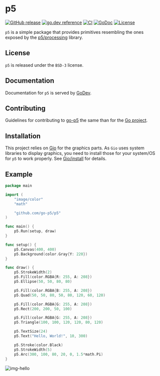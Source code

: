 # p5

[![GitHub release](https://img.shields.io/github/release/go-p5/p5.svg)](https://github.com/go-p5/p5/releases)
[![go.dev reference](https://pkg.go.dev/badge/github.com/go-p5/p5)](https://pkg.go.dev/github.com/go-p5/p5)
[![CI](https://github.com/go-p5/p5/workflows/CI/badge.svg)](https://github.com/go-p5/p5/actions)
[![GoDoc](https://godoc.org/github.com/go-p5/p5?status.svg)](https://godoc.org/github.com/go-p5/p5)
[![License](https://img.shields.io/badge/License-BSD--3-blue.svg)](https://github.com/go-p5/p5/blob/main/LICENSE)

`p5` is a simple package that provides primitives resembling the ones exposed by the [p5/processing](https://p5js.org) library.

## License

`p5` is released under the `BSD-3` license.

## Documentation

Documentation for `p5` is served by [GoDev](https://pkg.go.dev/github.com/go-p5/p5).

## Contributing

Guidelines for contributing to [go-p5](https://github.com/go-p5/p5) the same than for the [Go project](https://golang.org/doc/contribute.html#commit_changes).

## Installation

This project relies on [Gio](https://gioui.org) for the graphics parts.
As `Gio` uses system libraries to display graphics, you need to install those for your system/OS for `p5` to work properly.
See [Gio/install](https://gioui.org/doc/install) for details.

## Example

[embedmd]:# (example/hello/main.go go /package main/ $)
```go
package main

import (
	"image/color"
	"math"

	"github.com/go-p5/p5"
)

func main() {
	p5.Run(setup, draw)
}

func setup() {
	p5.Canvas(400, 400)
	p5.Background(color.Gray{Y: 220})
}

func draw() {
	p5.StrokeWidth(2)
	p5.Fill(color.RGBA{R: 255, A: 208})
	p5.Ellipse(50, 50, 80, 80)

	p5.Fill(color.RGBA{B: 255, A: 208})
	p5.Quad(50, 50, 80, 50, 80, 120, 60, 120)

	p5.Fill(color.RGBA{G: 255, A: 208})
	p5.Rect(200, 200, 50, 100)

	p5.Fill(color.RGBA{G: 255, A: 208})
	p5.Triangle(100, 100, 120, 120, 80, 120)

	p5.TextSize(24)
	p5.Text("Hello, World!", 10, 300)

	p5.Stroke(color.Black)
	p5.StrokeWidth(5)
	p5.Arc(300, 100, 80, 20, 0, 1.5*math.Pi)
}
```

![img-hello](https://github.com/go-p5/p5/raw/main/example/hello/out.png)

